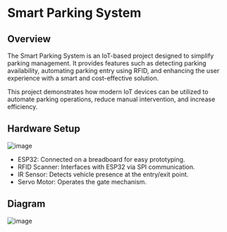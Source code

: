 # Smart Parking System

## Overview
The Smart Parking System is an IoT-based project designed to simplify parking management. It provides features such as detecting parking availability, automating parking entry using RFID, and enhancing the user experience with a smart and cost-effective solution.

This project demonstrates how modern IoT devices can be utilized to automate parking operations, reduce manual intervention, and increase efficiency.

## Hardware Setup

![image](https://github.com/user-attachments/assets/176588dc-3475-4d9a-b864-1552e6f695ab)

- ESP32: Connected on a breadboard for easy prototyping.
- RFID Scanner: Interfaces with ESP32 via SPI communication.
- IR Sensor: Detects vehicle presence at the entry/exit point.
- Servo Motor: Operates the gate mechanism.

## Diagram
![image](https://github.com/user-attachments/assets/9e034aec-08ac-4f15-b110-b2321002eede)
